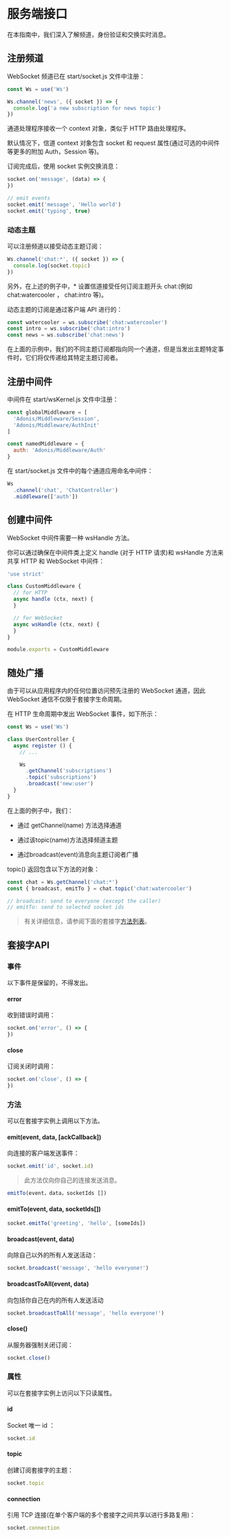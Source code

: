 # 服务端接口
在本指南中，我们深入了解频道，身份验证和交换实时消息。

## 注册频道
WebSocket 频道已在 start/socket.js 文件中注册：
```javascript
const Ws = use('Ws')

Ws.channel('news', ({ socket }) => {
  console.log('a new subscription for news topic')
})
```
通道处理程序接收一个 context 对象，类似于 HTTP 路由处理程序。

默认情况下，信道 context 对象包含 socket 和 request 属性(通过可选的中间件等更多的附加 Auth，Session 等)。

订阅完成后，使用 socket 实例交换消息：
```javascript
socket.on('message', (data) => {
})

// emit events
socket.emit('message', 'Hello world')
socket.emit('typing', true)
```
### 动态主题
可以注册频道以接受动态主题订阅：
```javascript
Ws.channel('chat:*', ({ socket }) => {
  console.log(socket.topic)
})
```
另外，在上述的例子中，* 设置信道接受任何订阅主题开头 chat:(例如 chat:watercooler ， chat:intro 等)。

动态主题的订阅是通过客户端 API 进行的：
```javascript
const watercooler = ws.subscribe('chat:watercooler')
const intro = ws.subscribe('chat:intro')
const news = ws.subscribe('chat:news')
```
在上面的示例中，我们的不同主题订阅都指向同一个通道，但是当发出主题特定事件时，它们将仅传递给其特定主题订阅者。

## 注册中间件
中间件在 start/wsKernel.js 文件中注册：
```javascript
const globalMiddleware = [
  'Adonis/Middleware/Session',
  'Adonis/Middleware/AuthInit'
]

const namedMiddleware = {
  auth: 'Adonis/Middleware/Auth'
}
```
在 start/socket.js 文件中的每个通道应用命名中间件：
```javascript
Ws
  .channel('chat', 'ChatController')
  .middleware(['auth'])
```
## 创建中间件
WebSocket 中间件需要一种 wsHandle 方法。

你可以通过确保在中间件类上定义 handle (对于 HTTP 请求)和 wsHandle 方法来共享 HTTP 和 WebSocket 中间件：
```javascript
'use strict'

class CustomMiddleware {
  // for HTTP
  async handle (ctx, next) {
  }

  // for WebSocket
  async wsHandle (ctx, next) {
  }
}

module.exports = CustomMiddleware
```
## 随处广播
由于可以从应用程序内的任何位置访问预先注册的 WebSocket 通道，因此 WebSocket 通信不仅限于套接字生命周期。

在 HTTP 生命周期中发出 WebSocket 事件，如下所示：
```javascript
const Ws = use('Ws')

class UserController {
  async register () {
    // ...

    Ws
      .getChannel('subscriptions')
      .topic('subscriptions')
      .broadcast('new:user')
  }
}
```
在上面的例子中，我们：

- 通过 getChannel(name) 方法选择通道

- 通过该topic(name)方法选择频道主题

- 通过broadcast(event)消息向主题订阅者广播

topic() 返回包含以下方法的对象：
```javascript
const chat = Ws.getChannel('chat:*')
const { broadcast, emitTo } = chat.topic('chat:watercooler')

// broadcast: send to everyone (except the caller)
// emitTo: send to selected socket ids
```
> 有关详细信息，请参阅下面的套接字[方法列表](https://adonisjs.com/docs/4.1/websocket-server#_methods)。
## 套接字API
### 事件
以下事件是保留的，不得发出。

#### error
收到错误时调用：
```javascript
socket.on('error', () => {
})
```
#### close
订阅关闭时调用：
```javascript
socket.on('close', () => {
})
```
### 方法
可以在套接字实例上调用以下方法。

#### emit(event, data, [ackCallback])
向连接的客户端发送事件：
```javascript
socket.emit('id', socket.id)
```
> 此方法仅向你自己的连接发送消息。
```javascript
emitTo(event，data，socketIds [])
```
#### emitTo(event, data, socketIds[])
```javascript
socket.emitTo('greeting', 'hello', [someIds])
```
#### broadcast(event, data)
向除自己以外的所有人发送活动：
```javascript
socket.broadcast('message', 'hello everyone!')
```
#### broadcastToAll(event, data)
向包括你自己在内的所有人发送活动
```javascript
socket.broadcastToAll('message', 'hello everyone!')
```
#### close()
从服务器强制关闭订阅：
```javascript
socket.close()
```
### 属性
可以在套接字实例上访问以下只读属性。

#### id
Socket 唯一 id ：
```javascript
socket.id
```
#### topic
创建订阅套接字的主题：
```javascript
socket.topic
```
#### connection
引用 TCP 连接(在单个客户端的多个套接字之间共享以进行多路复用)：
```javascript
socket.connection
```